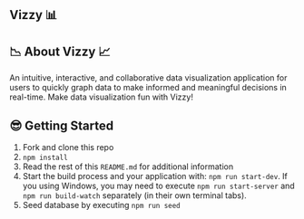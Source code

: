 ## Vizzy 📊

 ## 📉 About Vizzy 📈
 An intuitive, interactive, and collaborative data visualization application for users to quickly graph data to make informed and meaningful decisions in real-time. Make data visualization fun with Vizzy!

## 😎 Getting Started

1. Fork and clone this repo
2. `npm install`
3. Read the rest of this `README.md` for additional information
4. Start the build process and your application with: `npm run start-dev`. If you using Windows, you may need to execute `npm run start-server` and `npm run build-watch` separately (in their own terminal tabs).
5. Seed database by executing `npm run seed`


